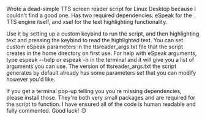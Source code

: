 Wrote a dead-simple TTS screen reader script for Linux Desktop because I couldn't find a good one.
Has two required dependencies: eSpeak for the TTS engine itself, and xsel for the text highlighting functionality.

Use it by setting up a custom keybind to run the script, and then highlighting text and pressing the keybind to read the highlighted text.
You can set custom eSpeak parameters in the ttsreader_args.txt file that the script creates in the home directory on first use.
For help with eSpeak arguments, type espeak --help or espeak -h in the terminal and it will give you a list of arguments you can use.
The version of ttsreader_args.txt the script generates by default already has some parameters set that you can modify however you'd like.

If you get a terminal pop-up telling you you're missing dependencies, please install those. They're both very small packages and are required for the script to function.
I have ensured all of the code is human readable and fully commented. Good luck! :D
